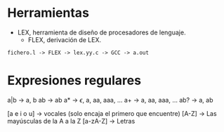 # Herramientas
- LEX, herramienta de diseño de procesadores de lenguaje.
	- FLEX, derivación de LEX.

```
fichero.l -> FLEX -> lex.yy.c -> GCC -> a.out
```

# Expresiones regulares
a|b -> a, b
ab -> ab
a* -> $\epsilon$, a, aa, aaa, ...
a+ -> a, aa, aaa, ...
ab? -> a, ab

\[a e i o u\] -> vocales (solo encaja el primero que encuentre)
\[A-Z\] -> Las mayúsculas de la A a la Z
\[a-zA-Z\] -> Letras
